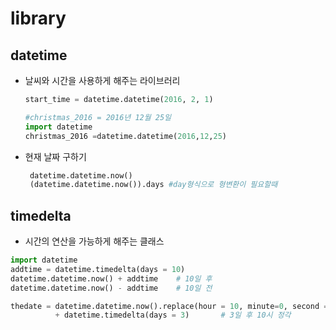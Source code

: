 # library

## datetime

* 날씨와 시간을 사용하게 해주는 라이브러리

  ````python
  start_time = datetime.datetime(2016, 2, 1)
  ````

  ````python
  #christmas_2016 = 2016년 12월 25일
  import datetime
  christmas_2016 =datetime.datetime(2016,12,25)
  
  ````

* 현재 날짜 구하기

  ````python
   datetime.datetime.now()
   (datetime.datetime.now()).days #day형식으로 형변환이 필요할때
  ````



## timedelta

* 시간의 연산을 가능하게 해주는 클래스

````python
import datetime
addtime = datetime.timedelta(days = 10)
datetime.datetime.now() + addtime    # 10일 후
datetime.datetime.now() - addtime    # 10일 전

thedate = datetime.datetime.now().replace(hour = 10, minute=0, second = 0)
          + datetime.timedelta(days = 3)       # 3일 후 10시 정각
````

